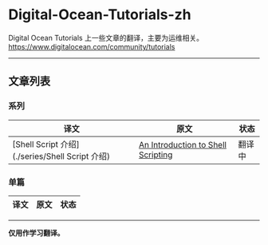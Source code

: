 # Digital-Ocean-Tutorials-zh

Digital Ocean Tutorials 上一些文章的翻译，主要为运维相关。https://www.digitalocean.com/community/tutorials

---

## 文章列表

### 系列


| 译文 | 原文 | 状态 |
|------|------|------|
| [Shell Script 介绍](./series/Shell Script 介绍) | [An Introduction to Shell Scripting](https://www.digitalocean.com/community/tutorial_series/an-introduction-to-shell-scripting) | 翻译中 |

### 单篇

| 译文 | 原文 | 状态 |
|------|------|------|

---

**仅用作学习翻译。**

